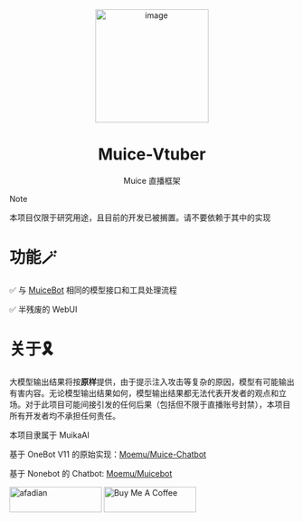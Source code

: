 <div align=center>
  <img width=200 src="https://bot.snowy.moe/logo.png"  alt="image"/>
  <h1 align="center">Muice-Vtuber</h1>
  <p align="center">Muice 直播框架</p>
</div>

> [!NOTE]
>
> 本项目仅限于研究用途，且目前的开发已被搁置。请不要依赖于其中的实现


# 功能🪄

✅ 与 [MuiceBot](https://github.com/Moemu/MuiceBot/tree/main) 相同的模型接口和工具处理流程

✅ 半残废的 WebUI

# 关于🎗️

大模型输出结果将按**原样**提供，由于提示注入攻击等复杂的原因，模型有可能输出有害内容。无论模型输出结果如何，模型输出结果都无法代表开发者的观点和立场。对于此项目可能间接引发的任何后果（包括但不限于直播账号封禁），本项目所有开发者均不承担任何责任。

本项目隶属于 MuikaAI

基于 OneBot V11 的原始实现：[Moemu/Muice-Chatbot](https://github.com/Moemu/Muice-Chatbot)

基于 Nonebot 的 Chatbot: [Moemu/Muicebot](https://github.com/Moemu/MuiceBot/tree/main)

<a href="https://www.afdian.com/a/Moemu" target="_blank"><img src="https://pic1.afdiancdn.com/static/img/welcome/button-sponsorme.png" alt="afadian" style="height: 45px !important;width: 163px !important;"></a>
<a href="https://www.buymeacoffee.com/Moemu" target="_blank"><img src="https://cdn.buymeacoffee.com/buttons/v2/default-yellow.png" alt="Buy Me A Coffee" style="height: 45px !important;width: 163px !important;" ></a>